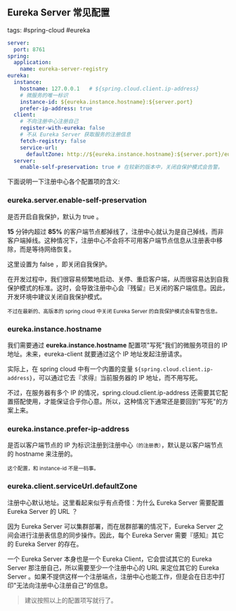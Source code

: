 ## Eureka Server 常见配置 

tags: #spring-cloud #eureka 

```yaml
server:
  port: 8761
spring:
  application:
    name: eureka-server-registry
eureka:
  instance:
    hostname: 127.0.0.1   # ${spring.cloud.client.ip-address}
    # 微服务的唯一标识
    instance-id: ${eureka.instance.hostname}:${server.port}
    prefer-ip-address: true
  client:
    # 不向注册中心注册自己
    register-with-eureka: false
    # 不从 Eureka Server 获取服务的注册信息
    fetch-registry: false
    service-url:
      defaultZone: http://${eureka.instance.hostname}:${server.port}/eureka/
  server:
    enable-self-preservation: true # 在较新的版本中，关闭自保护模式会告警。
```


下面说明一下注册中心各个配置项的含义:

### eureka.server.enable-self-preservation

是否开启自我保护，默认为 true 。

**15** 分钟内超过 **85%** 的客户端节点都掉线了，注册中心就认为是自己掉线，而非客户端掉线。这种情况下，注册中心不会将不可用客户端节点信息从注册表中移除，而是等待网络恢复。

这里设置为 false ，即关闭自我保护。

在开发过程中，我们很容易频繁地启动、关停、重启客户端，从而很容易达到自我保护模式的标准。这时，会导致注册中心会『残留』已关闭的客户端信息。因此，开发环境中建议关闭自我保护模式。
  
<small>不过在最新的、高版本的 spring cloud 中关闭 Eureka Server 的自我保护模式会有警告信息。</small>


### eureka.instance.hostname

我们需要通过 **eureka.instance.hostname** 配置项"写死"我们的微服务项目的 IP 地址。未来，eureka-client 就要通过这个 IP 地址发起注册请求。


实际上，在 spring cloud 中有一个内置的变量 `${spring.cloud.client.ip-address}`，可以通过它去『求得』当前服务器的 IP 地址，而不用写死。

不过，在服务器有多个 IP 的情况，spring.cloud.client.ip-address 还需要其它配置搭配使用，才能保证合乎你心意。所以，这种情况下通常还是要回到"写死"的方案上来。

### eureka.instance.prefer-ip-address

是否以客户端节点的 IP 为标识注册到注册中心<small>（的注册表）</small>，默认是以客户端节点的 hostname 来注册的。

<small>这个配置，和 instance-id 不是一码事。</small>

### eureka.client.serviceUrl.defaultZone

注册中心默认地址。这里看起来似乎有点奇怪：为什么 Eureka Server 需要配置 Eureka Server 的 URL ？

因为 Eureka Server 可以集群部署，而在居群部署的情况下，Eureka Server 之间会进行注册表信息的同步操作。因此，每个 Eureka Server 需要『感知』其它的 Eureka Server 的存在。

一个 Eureka Server 本身也是一个 Eureka Client，它会尝试其它的 Eureka Server 那注册自己，所以需要至少一个注册中心的 URL 来定位其它的 Eureka Server 。如果不提供这样一个注册端点，注册中心也能工作，但是会在日志中打印"无法向注册中心注册自己"的信息。

> 建议按照以上的配置项写就行了。

